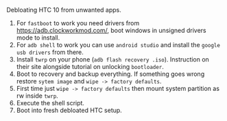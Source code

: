 
Debloating HTC 10 from unwanted apps. 
1. For `fastboot` to work you need drivers from https://adb.clockworkmod.com/, boot windows in unsigned drivers mode to install. 
2. For `adb shell` to work you can use `android studio` and install the `google usb drivers` from there. 
3. Install `twrp` on your phone (`adb flash recovery .iso`). Instruction on their site alongside tutorial on unlocking `bootloader`.
4. Boot to recovery and backup everything. If something goes wrong restore `sytem image` and `wipe -> factory defaults`.
5. First time just `wipe -> factory defaults` then mount system partition as rw inside `twrp`.
6. Execute the shell script.
7. Boot into fresh debloated HTC setup.

